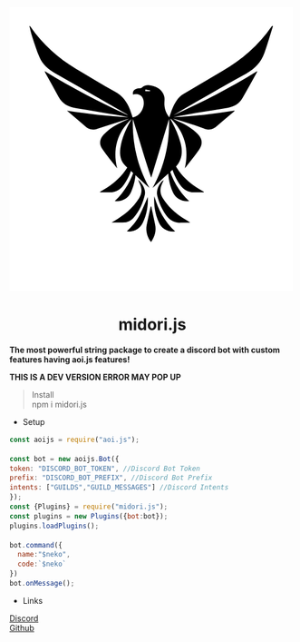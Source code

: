 
![](i.png)
<h1 align="center">midori.js</h1>





**The most powerful string package to create a discord bot with custom features having aoi.js features!**

**THIS IS A DEV VERSION ERROR MAY POP UP**


> Install
> <br>
> npm i midori.js


* Setup

```js
const aoijs = require("aoi.js");

const bot = new aoijs.Bot({
token: "DISCORD_BOT_TOKEN", //Discord Bot Token
prefix: "DISCORD_BOT_PREFIX", //Discord Bot Prefix
intents: ["GUILDS","GUILD_MESSAGES"] //Discord Intents
});
const {Plugins} = require("midori.js");
const plugins = new Plugins({bot:bot});
plugins.loadPlugins();

bot.command({
  name:"$neko",
  code:`$neko`
})
bot.onMessage();
```

* Links

[Discord](https://discord.gg/KTFnKuPSqW)
<br>
[Github]()




